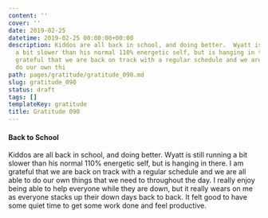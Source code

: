 ```yaml
---
content: ''
cover: ''
date: 2019-02-25
datetime: 2019-02-25 00:00:00+00:00
description: Kiddos are all back in school, and doing better.  Wyatt is still running
  a bit slower than his normal 110% energetic self, but is hanging in there.  I am
  grateful that we are back on track with a regular schedule and we are all able to
  do our own thi
path: pages/gratitude/gratitude_090.md
slug: gratitude_090
status: draft
tags: []
templateKey: gratitude
title: Gratitude 090
---
```


#### Back to School

Kiddos are all back in school, and doing better.  Wyatt is still running a bit slower than his normal 110% energetic self, but is hanging in there.  I am grateful that we are back on track with a regular schedule and we are all able to do our own things that we need to throughout the day.  I really enjoy being able to help everyone while they are down, but it really wears on me as everyone stacks up their down days back to back.  It felt good to have some quiet time to get some work done and feel productive.
